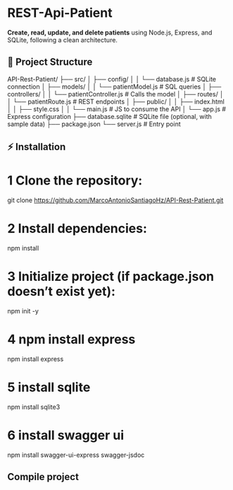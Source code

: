 # REST-Api-Patient
**Create, read, update, and delete patients** using Node.js, Express, and SQLite, following a clean architecture.

## 📁 Project Structure
API-Rest-Patient/
├── src/
│   ├── config/
│   │   └── database.js          # SQLite connection
│   ├── models/
│   │   └── patientModel.js      # SQL queries
│   ├── controllers/
│   │   └── patientController.js # Calls the model
│   ├── routes/
│   │   └── patientRoute.js      # REST endpoints
│   ├── public/
│   │   ├── index.html
│   │   ├── style.css
│   │   └── main.js              # JS to consume the API
│   └── app.js                   # Express configuration
├── database.sqlite              # SQLite file (optional, with sample data)
├── package.json
└── server.js                    # Entry point

## ⚡ Installation

# 1 Clone the repository:
git clone https://github.com/MarcoAntonioSantiagoHz/API-Rest-Patient.git

# 2 Install dependencies:
npm install

# 3 Initialize project (if package.json doesn’t exist yet):
npm init -y

# 4 npm install express
npm install express

# 5 install sqlite
npm install sqlite3

# 6 install swagger ui
npm install swagger-ui-express swagger-jsdoc


## Compile project




